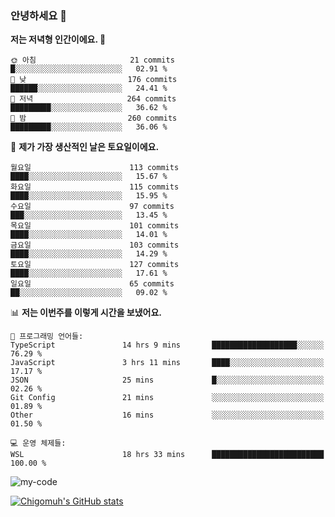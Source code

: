 ### 안녕하세요 👋

<!--START_SECTION:waka-->
**저는 저녁형 인간이에요. 🦉** 

```text
🌞 아침                     21 commits          █░░░░░░░░░░░░░░░░░░░░░░░░   02.91 % 
🌆 낮　                     176 commits         ██████░░░░░░░░░░░░░░░░░░░   24.41 % 
🌃 저녁                     264 commits         █████████░░░░░░░░░░░░░░░░   36.62 % 
🌙 밤　                     260 commits         █████████░░░░░░░░░░░░░░░░   36.06 % 
```
📅 **제가 가장 생산적인 날은 토요일이에요.** 

```text
월요일                      113 commits         ████░░░░░░░░░░░░░░░░░░░░░   15.67 % 
화요일                      115 commits         ████░░░░░░░░░░░░░░░░░░░░░   15.95 % 
수요일                      97 commits          ███░░░░░░░░░░░░░░░░░░░░░░   13.45 % 
목요일                      101 commits         ████░░░░░░░░░░░░░░░░░░░░░   14.01 % 
금요일                      103 commits         ████░░░░░░░░░░░░░░░░░░░░░   14.29 % 
토요일                      127 commits         ████░░░░░░░░░░░░░░░░░░░░░   17.61 % 
일요일                      65 commits          ██░░░░░░░░░░░░░░░░░░░░░░░   09.02 % 
```


📊 **저는 이번주를 이렇게 시간을 보냈어요.** 

```text
💬 프로그래밍 언어들: 
TypeScript               14 hrs 9 mins       ███████████████████░░░░░░   76.29 % 
JavaScript               3 hrs 11 mins       ████░░░░░░░░░░░░░░░░░░░░░   17.17 % 
JSON                     25 mins             █░░░░░░░░░░░░░░░░░░░░░░░░   02.26 % 
Git Config               21 mins             ░░░░░░░░░░░░░░░░░░░░░░░░░   01.89 % 
Other                    16 mins             ░░░░░░░░░░░░░░░░░░░░░░░░░   01.50 % 

💻 운영 체제들: 
WSL                      18 hrs 33 mins      █████████████████████████   100.00 % 
```


<!--END_SECTION:waka-->

![my-code](https://user-images.githubusercontent.com/84620459/224267854-2a193d7d-cbb4-45a1-96cb-c7441507a91e.gif)


[![Chigomuh's GitHub stats](https://github-readme-stats.vercel.app/api?username=chigomuh&theme=vision-friendly-dark)](https://github.com/anuraghazra/github-readme-stats)
<!--
**chigomuh/chigomuh** is a ✨ _special_ ✨ repository because its `README.md` (this file) appears on your GitHub profile.

Here are some ideas to get you started:

- 🔭 I’m currently working on ...
- 🌱 I’m currently learning ...
- 👯 I’m looking to collaborate on ...
- 🤔 I’m looking for help with ...
- 💬 Ask me about ...
- 📫 How to reach me: ...
- 😄 Pronouns: ...
- ⚡ Fun fact: ...
-->
